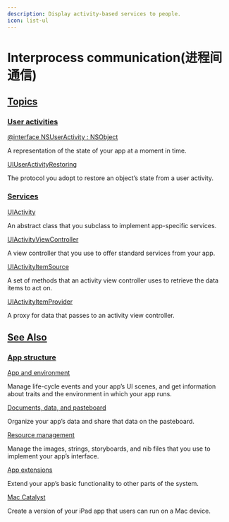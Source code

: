 ```yaml
---
description: Display activity-based services to people.
icon: list-ul
---
```


# Interprocess communication(进程间通信)

## [Topics](https://developer.apple.com/documentation/uikit/interprocess-communication?language=objc#topics) <a href="#topics" id="topics"></a>

### [User activities](https://developer.apple.com/documentation/uikit/interprocess-communication?language=objc#User-activities) <a href="#user-activities" id="user-activities"></a>

[@interface NSUserActivity : NSObject](https://developer.apple.com/documentation/Foundation/NSUserActivity?language=objc)

A representation of the state of your app at a moment in time.

[UIUserActivityRestoring](https://developer.apple.com/documentation/uikit/uiuseractivityrestoring?language=objc)

The protocol you adopt to restore an object’s state from a user activity.

### [Services](https://developer.apple.com/documentation/uikit/interprocess-communication?language=objc#Services) <a href="#services" id="services"></a>

[UIActivity](https://developer.apple.com/documentation/uikit/uiactivity?language=objc)

An abstract class that you subclass to implement app-specific services.

[UIActivityViewController](https://developer.apple.com/documentation/uikit/uiactivityviewcontroller?language=objc)

A view controller that you use to offer standard services from your app.

[UIActivityItemSource](https://developer.apple.com/documentation/uikit/uiactivityitemsource?language=objc)

A set of methods that an activity view controller uses to retrieve the data items to act on.

[UIActivityItemProvider](https://developer.apple.com/documentation/uikit/uiactivityitemprovider?language=objc)

A proxy for data that passes to an activity view controller.

## [See Also](https://developer.apple.com/documentation/uikit/interprocess-communication?language=objc#see-also) <a href="#see-also" id="see-also"></a>

### [App structure](https://developer.apple.com/documentation/uikit/interprocess-communication?language=objc#App-structure) <a href="#app-structure" id="app-structure"></a>

[App and environment](https://developer.apple.com/documentation/uikit/app-and-environment?language=objc)

Manage life-cycle events and your app’s UI scenes, and get information about traits and the environment in which your app runs.

[Documents, data, and pasteboard](https://developer.apple.com/documentation/uikit/documents-data-and-pasteboard?language=objc)

Organize your app’s data and share that data on the pasteboard.

[Resource management](https://developer.apple.com/documentation/uikit/resource-management?language=objc)

Manage the images, strings, storyboards, and nib files that you use to implement your app’s interface.

[App extensions](https://developer.apple.com/documentation/uikit/app-extensions?language=objc)

Extend your app’s basic functionality to other parts of the system.

[Mac Catalyst](https://developer.apple.com/documentation/uikit/mac-catalyst?language=objc)

Create a version of your iPad app that users can run on a Mac device.
